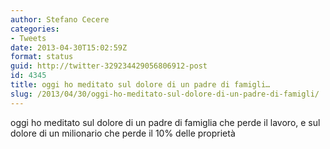 ```yaml
---
author: Stefano Cecere
categories:
- Tweets
date: 2013-04-30T15:02:59Z
format: status
guid: http://twitter-329234429056806912-post
id: 4345
title: oggi ho meditato sul dolore di un padre di famigli…
slug: /2013/04/30/oggi-ho-meditato-sul-dolore-di-un-padre-di-famigli/
---
```


oggi ho meditato sul dolore di un padre di famiglia che perde il lavoro, e sul dolore di un milionario che perde il 10% delle proprietà